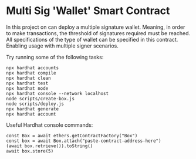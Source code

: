 # Multi Sig 'Wallet' Smart Contract

In this project on can deploy a multiple signature wallet. Meaning, in order to make transactions, the threshold of signatures required must be reached. All specifications of the type of wallet can be specified in this contract. Enabling usage with multiple signer scenarios. 

Try running some of the following tasks:

```shell
npx hardhat accounts
npx hardhat compile
npx hardhat clean
npx hardhat test
npx hardhat node
npx hardhat console --network localhost
node scripts/create-box.js
node scripts/deploy.js
npx hardhat generate
npx hardhat account
```

Useful Hardhat console commands:
```shell
const Box = await ethers.getContractFactory("Box")
const box = await Box.attach("paste-contract-address-here")
(await box.retrieve()).toString()
await box.store(5)
```